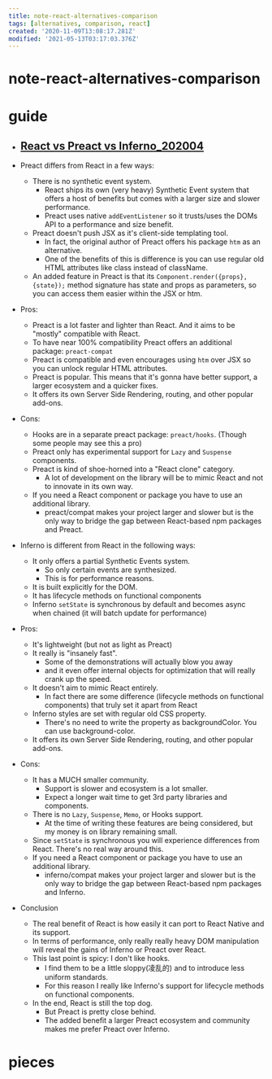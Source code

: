 ```yaml
---
title: note-react-alternatives-comparison
tags: [alternatives, comparison, react]
created: '2020-11-09T13:08:17.281Z'
modified: '2021-05-13T03:17:03.376Z'
---
```


# note-react-alternatives-comparison

# guide

- ## [React vs Preact vs Inferno_202004](https://dev.to/tamb/react-vs-preact-vs-inferno-15go)
- Preact differs from React in a few ways:
  - There is no synthetic event system. 
    - React ships its own (very heavy) Synthetic Event system that offers a host of benefits but comes with a larger size and slower performance. 
    - Preact uses native `addEventListener` so it trusts/uses the DOMs API to a performance and size benefit.
  - Preact doesn't push JSX as it's client-side templating tool. 
    - In fact, the original author of Preact offers his package `htm` as an alternative. 
    - One of the benefits of this is difference is you can use regular old HTML attributes like class instead of className.
  - An added feature in Preact is that its `Component.render({props}, {state});` method signature has state and props as parameters, so you can access them easier within the JSX or htm.
- Pros:
  - Preact is a lot faster and lighter than React. And it aims to be "mostly" compatible with React.
  - To have near 100% compatibility Preact offers an additional package: `preact-compat`
  - Preact is compatible and even encourages using `htm` over JSX so you can unlock regular HTML attributes.
  - Preact is popular. This means that it's gonna have better support, a larger ecosystem and a quicker fixes.
  - It offers its own Server Side Rendering, routing, and other popular add-ons.
- Cons:
  - Hooks are in a separate preact package: `preact/hooks`. (Though some people may see this a pro)
  - Preact only has experimental support for `Lazy` and `Suspense` components.
  - Preact is kind of shoe-horned into a "React clone" category. 
    - A lot of development on the library will be to mimic React and not to innovate in its own way.
  - If you need a React component or package you have to use an additional library. 
    - preact/compat makes your project larger and slower but is the only way to bridge the gap between React-based npm packages and Preact.

- Inferno is different from React in the following ways:
  - It only offers a partial Synthetic Events system. 
    - So only certain events are synthesized. 
    - This is for performance reasons.
  - It is built explicitly for the DOM.
  - It has lifecycle methods on functional components
  - Inferno `setState` is synchronous by default and becomes async when chained (it will batch update for performance)
- Pros:
  - It's lightweight (but not as light as Preact)
  - It really is "insanely fast". 
    - Some of the demonstrations will actually blow you away 
    - and it even offer internal objects for optimization that will really crank up the speed.
  - It doesn't aim to mimic React entirely. 
    - In fact there are some difference (lifecycle methods on functional components) that truly set it apart from React
  - Inferno styles are set with regular old CSS property. 
    - There's no need to write the property as backgroundColor. You can use background-color.
  - It offers its own Server Side Rendering, routing, and other popular add-ons.
- Cons:
  - It has a MUCH smaller community. 
    - Support is slower and ecosystem is a lot smaller. 
    - Expect a longer wait time to get 3rd party libraries and components.
  - There is no `Lazy`, `Suspense`,    `Memo`, or Hooks support. 
    - At the time of writing these features are being considered, but my money is on library remaining small.
  - Since `setState` is synchronous you will experience differences from React. There's no real way around this.
  - If you need a React component or package you have to use an additional library. 
    - inferno/compat makes your project larger and slower but is the only way to bridge the gap between React-based npm packages and Inferno.

- Conclusion
  - The real benefit of React is how easily it can port to React Native and its support. 
  - In terms of performance, only really really heavy DOM manipulation will reveal the gains of Inferno or Preact over React.
  - This last point is spicy: I don't like hooks. 
    - I find them to be a little sloppy(凌乱的) and to introduce less uniform standards. 
    - For this reason I really like Inferno's support for lifecycle methods on functional components.
  - In the end, React is still the top dog. 
    - But Preact is pretty close behind. 
    - The added benefit a larger Preact ecosystem and community makes me prefer Preact over Inferno.  

# pieces
